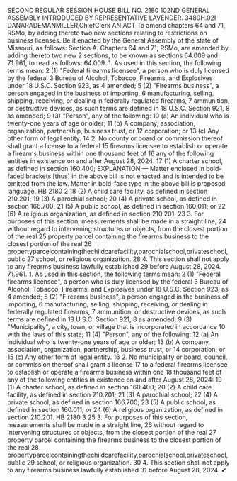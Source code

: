 SECOND REGULAR SESSION
HOUSE BILL NO. 2180
102ND GENERAL ASSEMBLY
INTRODUCED BY REPRESENTATIVE LAVENDER.
3480H.02I DANARADEMANMILLER,ChiefClerk
AN ACT
To amend chapters 64 and 71, RSMo, by adding thereto two new sections relating to
restrictions on business licenses.
Be it enacted by the General Assembly of the state of Missouri, as follows:
Section A. Chapters 64 and 71, RSMo, are amended by adding thereto two new
2 sections, to be known as sections 64.009 and 71.961, to read as follows:
64.009. 1. As used in this section, the following terms mean:
2 (1) "Federal firearms licensee", a person who is duly licensed by the federal
3 Bureau of Alcohol, Tobacco, Firearms, and Explosives under 18 U.S.C. Section 923, as
4 amended;
5 (2) "Firearms business", a person engaged in the business of importing,
6 manufacturing, selling, shipping, receiving, or dealing in federally regulated firearms,
7 ammunition, or destructive devices, as such terms are defined in 18 U.S.C. Section 921,
8 as amended;
9 (3) "Person", any of the following:
10 (a) An individual who is twenty-one years of age or older;
11 (b) A company, association, organization, partnership, business trust, or
12 corporation; or
13 (c) Any other form of legal entity.
14 2. No county or board or commission thereof shall grant a license to a federal
15 firearms licensee to establish or operate a firearms business within one thousand feet of
16 any of the following entities in existence on and after August 28, 2024:
17 (1) A charter school, as defined in section 160.400;
EXPLANATION — Matter enclosed in bold-faced brackets [thus] in the above bill is not enacted and is
intended to be omitted from the law. Matter in bold-face type in the above bill is proposed language.
HB 2180 2
18 (2) A child care facility, as defined in section 210.201;
19 (3) A parochial school;
20 (4) A private school, as defined in section 166.700;
21 (5) A public school, as defined in section 160.011; or
22 (6) A religious organization, as defined in section 210.201.
23 3. For purposes of this section, measurements shall be made in a straight line,
24 without regard to intervening structures or objects, from the closest portion of the real
25 property parcel containing the firearms business to the closest portion of the real
26 propertyparcelcontainingthechildcarefacility,parochialschool,privateschool,public
27 school, or religious organization.
28 4. This section shall not apply to any firearms business lawfully established
29 before August 28, 2024.
71.961. 1. As used in this section, the following terms mean:
2 (1) "Federal firearms licensee", a person who is duly licensed by the federal
3 Bureau of Alcohol, Tobacco, Firearms, and Explosives under 18 U.S.C. Section 923, as
4 amended;
5 (2) "Firearms business", a person engaged in the business of importing,
6 manufacturing, selling, shipping, receiving, or dealing in federally regulated firearms,
7 ammunition, or destructive devices, as such terms are defined in 18 U.S.C. Section 921,
8 as amended;
9 (3) "Municipality", a city, town, or village that is incorporated in accordance
10 with the laws of this state;
11 (4) "Person", any of the following:
12 (a) An individual who is twenty-one years of age or older;
13 (b) A company, association, organization, partnership, business trust, or
14 corporation; or
15 (c) Any other form of legal entity.
16 2. No municipality or board, council, or commission thereof shall grant a license
17 to a federal firearms licensee to establish or operate a firearms business within one
18 thousand feet of any of the following entities in existence on and after August 28, 2024:
19 (1) A charter school, as defined in section 160.400;
20 (2) A child care facility, as defined in section 210.201;
21 (3) A parochial school;
22 (4) A private school, as defined in section 166.700;
23 (5) A public school, as defined in section 160.011; or
24 (6) A religious organization, as defined in section 210.201.
HB 2180 3
25 3. For purposes of this section, measurements shall be made in a straight line,
26 without regard to intervening structures or objects, from the closest portion of the real
27 property parcel containing the firearms business to the closest portion of the real
28 propertyparcelcontainingthechildcarefacility,parochialschool,privateschool,public
29 school, or religious organization.
30 4. This section shall not apply to any firearms business lawfully established
31 before August 28, 2024.
✔